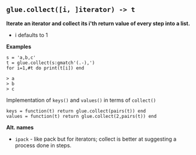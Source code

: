 ## `glue.collect([i, ]iterator) -> t` ##

**Iterate an iterator and collect its i'th return value of every step into a list.**
  * i defaults to 1

**Examples**
```
s = 'a,b,c'
t = glue.collect(s:gmatch'(.-),')
for i=1,#t do print(t[i]) end

> a
> b
> c
```

Implementation of `keys()` and `values()` in terms of `collect()`
```
keys = function(t) return glue.collect(pairs(t)) end
values = function(t) return glue.collect(2,pairs(t)) end
```

**Alt. names**
  * `ipack` - like pack but for iterators; collect is better at suggesting a process done in steps.